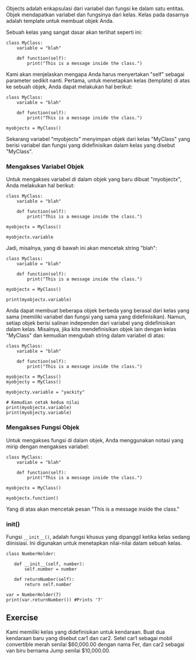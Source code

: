 Objects adalah enkapsulasi dari variabel dan fungsi ke dalam satu entitas. Objek mendapatkan variabel dan fungsinya dari kelas. Kelas pada dasarnya adalah template untuk membuat objek Anda.

Sebuah kelas yang sangat dasar akan terlihat seperti ini:

    class MyClass:
        variable = "blah"

        def function(self):
            print("This is a message inside the class.")

Kami akan menjelaskan mengapa Anda harus menyertakan "self" sebagai parameter sedikit nanti. Pertama, untuk menetapkan kelas (template) di atas ke sebuah objek, Anda dapat melakukan hal berikut:

    class MyClass:
        variable = "blah"

        def function(self):
            print("This is a message inside the class.")

    myobjectx = MyClass()

Sekarang variabel "myobjectx" menyimpan objek dari kelas "MyClass" yang berisi variabel dan fungsi yang didefinisikan dalam kelas yang disebut "MyClass".

### Mengakses Variabel Objek

Untuk mengakses variabel di dalam objek yang baru dibuat "myobjectx", Anda melakukan hal berikut:

    class MyClass:
        variable = "blah"

        def function(self):
            print("This is a message inside the class.")

    myobjectx = MyClass()

    myobjectx.variable

Jadi, misalnya, yang di bawah ini akan mencetak string "blah":

    class MyClass:
        variable = "blah"

        def function(self):
            print("This is a message inside the class.")

    myobjectx = MyClass()

    print(myobjectx.variable)

Anda dapat membuat beberapa objek berbeda yang berasal dari kelas yang sama (memiliki variabel dan fungsi yang sama yang didefinisikan). Namun, setiap objek berisi salinan independen dari variabel yang didefinisikan dalam kelas. Misalnya, jika kita mendefinisikan objek lain dengan kelas "MyClass" dan kemudian mengubah string dalam variabel di atas:

    class MyClass:
        variable = "blah"

        def function(self):
            print("This is a message inside the class.")

    myobjectx = MyClass()
    myobjecty = MyClass()

    myobjecty.variable = "yackity"

    # Kemudian cetak kedua nilai
    print(myobjectx.variable)
    print(myobjecty.variable)


### Mengakses Fungsi Objek

Untuk mengakses fungsi di dalam objek, Anda menggunakan notasi yang mirip dengan mengakses variabel:

    class MyClass:
        variable = "blah"

        def function(self):
            print("This is a message inside the class.")

    myobjectx = MyClass()

    myobjectx.function()

Yang di atas akan mencetak pesan "This is a message inside the class."

### __init__()

Fungsi `__init__()`, adalah fungsi khusus yang dipanggil ketika kelas sedang diinisiasi. Ini digunakan untuk menetapkan nilai-nilai dalam sebuah kelas.

    class NumberHolder:
       
       def __init__(self, number):
           self.number = number
           
       def returnNumber(self):
           return self.number

    var = NumberHolder(7)
    print(var.returnNumber()) #Prints '7'
    
Exercise
--------

Kami memiliki kelas yang didefinisikan untuk kendaraan. Buat dua kendaraan baru yang disebut car1 dan car2. Setel car1 sebagai mobil convertible merah senilai $60,000.00 dengan nama Fer, dan car2 sebagai van biru bernama Jump senilai $10,000.00.